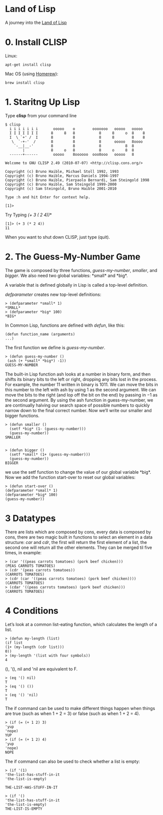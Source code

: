 # Land of Lisp

A journey into the [Land of Lisp](http://landoflisp.com)

# 0. Install CLISP

Linux:

	apt-get install clisp

Mac OS (using [Homerew](http://brew.sh/‎)):

	brew install clisp

# 1. Staritng Up Lisp

Type **clisp** from your command line

	$ clisp
	  i i i i i i i       ooooo    o        ooooooo   ooooo   ooooo
	  I I I I I I I      8     8   8           8     8     o  8    8
	  I  \ `+' /  I      8         8           8     8        8    8
	   \  `-+-'  /       8         8           8      ooooo   8oooo
	    `-__|__-'        8         8           8           8  8
	        |            8     o   8           8     o     8  8
	  ------+------       ooooo    8oooooo  ooo8ooo   ooooo   8

	Welcome to GNU CLISP 2.49 (2010-07-07) <http://clisp.cons.org/>

	Copyright (c) Bruno Haible, Michael Stoll 1992, 1993
	Copyright (c) Bruno Haible, Marcus Daniels 1994-1997
	Copyright (c) Bruno Haible, Pierpaolo Bernardi, Sam Steingold 1998
	Copyright (c) Bruno Haible, Sam Steingold 1999-2000
	Copyright (c) Sam Steingold, Bruno Haible 2001-2010

	Type :h and hit Enter for context help.

	[1]>

Try Typing **(+ 3 (* 2 4))**

	[1]> (+ 3 (* 2 4)) 
	11

When you want to shut down CLISP, just type (quit).

# 2. The Guess-My-Number Game

The game is composed by three functions, *guess-my-number*, *smaller*, and *bigger*. We also need two global variables: \*small\* and \*big\*.

A variable that is defined globally in Lisp is called a top-level definition.

*defparameter* creates new top-level definitions:

	> (defparameter *small* 1) 
	*SMALL*
	> (defparameter *big* 100) 
	*BIG*

In Common Lisp, functions are defined with *defun*, like this:

	(defun function_name (arguments) 
	...)

The first function we define is *guess-my-number*.

	> (defun guess-my-number ()
	 (ash (+ *small* *big*) -1))
	GUESS-MY-NUMBER

The built-in Lisp function ash looks at a number in binary form, and then shifts its binary bits to the left or right, dropping any bits lost in the process. For example, the number 11 written in binary is 1011. We can move the bits in this number to the left with ash by using 1 as the second argument. We can move the bits to the right (and lop off the bit on the end) by passing in −1 as the second argument.
By using the ash function in guess-my-number, we are continually halving our search space of possible numbers to quickly narrow down to the final correct number.
Now we’ll write our smaller and bigger functions.

	> (defun smaller ()
	  (setf *big* (1- (guess-my-number)))
	  (guess-my-number))
	SMALLER


	> (defun bigger ()
	  (setf *small* (1+ (guess-my-number))) 
	  (guess-my-number))
	BIGGER

we use the setf function to change the value of our global variable \*big\*.
Now we add the function start-over to reset our global variables:

	> (defun start-over () 
	(defparameter *small* 1)
	(defparameter *big* 100)
	(guess-my-number))

# 3 Datatypes

There are lists which are composed by cons, every data is composed by cons, 
there are two magic built in functions to select an element in a data structure:
*car* and *cdr*, the first will return the first element of a list, the second one will return all the other elements. They can be merged til five times, in example:

	> (car '((peas carrots tomatoes) (pork beef chicken))) 
	(PEAS CARROTS TOMATOES)
	> (cdr '(peas carrots tomatoes)) 
	(CARROTS TOMATOES)
	> (cdr (car '((peas carrots tomatoes) (pork beef chicken)))) 
	(CARROTS TOMATOES)
	> (cdar '((peas carrots tomatoes) (pork beef chicken))) 
	(CARROTS TOMATOES)


# 4 Conditions

Let’s look at a common list-eating function, which calculates the length of a list.

	> (defun my-length (list) 
	(if list
	(1+ (my-length (cdr list))) 
	0))
	> (my-length '(list with four symbols)) 
	4

(), '(), nil and 'nil are equivalent to F.

	> (eq '() nil)
	T 
	> (eq '() ()) 
	T
	> (eq '() 'nil)
	T

The if command can be used to make different things happen when things are true (such as when 1 + 2 = 3) or false (such as when 1 + 2 = 4).

	> (if (= (+ 1 2) 3) 
	'yup
	'nope)
	YUP
	> (if (= (+ 1 2) 4) 
	'yup
	'nope)
	NOPE

The if command can also be used to check whether a list is empty: 
	
	> (if '(1)
	'the-list-has-stuff-in-it 
	'the-list-is-empty)

	THE-LIST-HAS-STUFF-IN-IT

	> (if '() 
	'the-list-has-stuff-in-it 
	'the-list-is-empty)
	THE-LIST-IS-EMPTY

